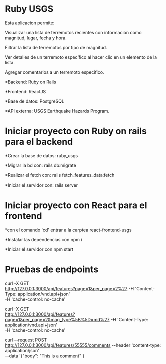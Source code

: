 # Ruby USGS
Esta aplicacion permite:

Visualizar una lista de terremotos recientes con información como magnitud, lugar, fecha y hora.

Filtrar la lista de terremotos por tipo de magnitud.

Ver detalles de un terremoto específico al hacer clic en un elemento de la lista.

Agregar comentarios a un terremoto específico.


*Backend: Ruby on Rails

*Frontend: ReactJS

*Base de datos: PostgreSQL

*API externa: USGS Earthquake Hazards Program.

# Iniciar proyecto con Ruby on rails para el backend

*Crear la base de datos: ruby_usgs

*Migrar la bd con: rails db:migrate

*Realizar el fetch con:  rails fetch_features_data:fetch

*Iniciar el servidor con: rails server

# Iniciar proyecto con React para el frontend

*con el comando 'cd' entrar a la carptea react-frontend-usgs

*Instalar las dependencias con npm i

*Iniciar el servidor con npm start


# Pruebas de endpoints

curl -X GET \
http://127.0.0.1:3000/api/features?page=1&per_page=2%27
-H 'Content-Type: application/vnd.api+json' \
-H 'cache-control: no-cache'

curl -X GET \
http://127.0.0.1:3000/api/features?page=1&per_page=2&mag_type%5B%5D=md%27
-H 'Content-Type: application/vnd.api+json' \
-H 'cache-control: no-cache'


curl --request POST \
http://127.0.0.1:3000/api/features/55555/comments
--header 'content-type: application/json' \
--data '{"body": "This is a comment" }
